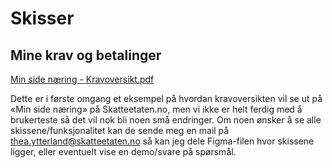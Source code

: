 # Skisser

## Mine krav og betalinger
[Min side næring - Kravoversikt.pdf](https://github.com/Skatteetaten/beta-apier/files/9901565/Min.side.naering.-.Kravoversikt.pdf)

Dette er i første omgang et eksempel på hvordan kravoversikten vil se ut på «Min side næring» på Skatteetaten.no, men vi ikke er helt ferdig med å brukerteste så det vil nok bli noen små endringer. 
Om noen ønsker å se alle skissene/funksjonalitet kan de sende meg en mail på thea.ytterland@skatteetaten.no så kan jeg dele Figma-filen hvor skissene ligger,  eller eventuelt vise en demo/svare på spørsmål. 
